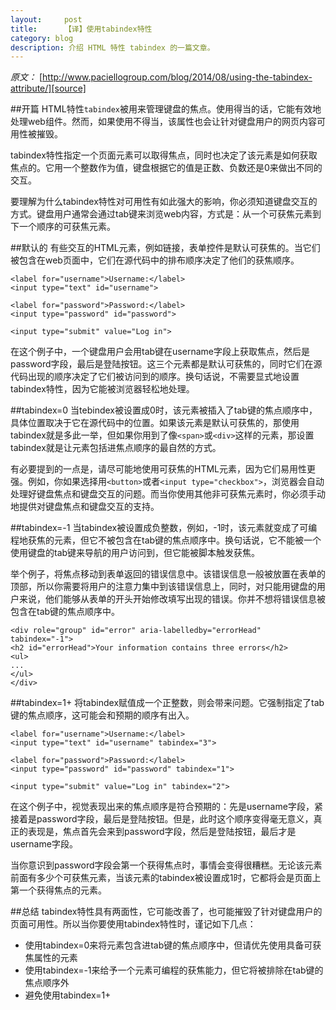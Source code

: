 ```yaml
---
layout:     post
title:      【译】使用tabindex特性
category: blog
description: 介绍 HTML 特性 tabindex 的一篇文章。
---
```




*原文：* [http://www.paciellogroup.com/blog/2014/08/using-the-tabindex-attribute/][source]

##开篇
HTML特性`tabindex`被用来管理键盘的焦点。使用得当的话，它能有效地处理web组件。然而，如果使用不得当，该属性也会让针对键盘用户的网页内容可用性被摧毁。

tabindex特性指定一个页面元素可以取得焦点，同时也决定了该元素是如何获取焦点的。它用一个整数作为值，键盘根据它的值是正数、负数还是0来做出不同的交互。

要理解为什么tabindex特性对可用性有如此强大的影响，你必须知道键盘交互的方式。键盘用户通常会通过tab键来浏览web内容，方式是：从一个可获焦元素到下一个顺序的可获焦元素。

##默认的
有些交互的HTML元素，例如链接，表单控件是默认可获焦的。当它们被包含在web页面中，它们在源代码中的排布顺序决定了他们的获焦顺序。

	<label for="username">Username:</label>
	<input type="text" id="username">
	
	<label for="password">Password:</label>
	<input type="password" id="password">
	
	<input type="submit" value="Log in">

在这个例子中，一个键盘用户会用tab键在username字段上获取焦点，然后是password字段，最后是登陆按钮。这三个元素都是默认可获焦的，同时它们在源代码出现的顺序决定了它们被访问到的顺序。换句话说，不需要显式地设置tabindex特性，因为它能被浏览器轻松地处理。

##tabindex=0
当tebindex被设置成0时，该元素被插入了tab键的焦点顺序中，具体位置取决于它在源代码中的位置。如果该元素是默认可获焦的，那使用tabindex就是多此一举，但如果你用到了像`<span>`或`<div>`这样的元素，那设置tabindex就是让元素包括进焦点顺序的最自然的方式。


有必要提到的一点是，请尽可能地使用可获焦的HTML元素，因为它们易用性更强。例如，你如果选择用`<button>`或者`<input type="checkbox">`，浏览器会自动处理好键盘焦点和键盘交互的问题。而当你使用其他非可获焦元素时，你必须手动地提供对键盘焦点和键盘交互的支持。

##tabindex=-1
当tabindex被设置成负整数，例如，-1时，该元素就变成了可编程地获焦的元素，但它不被包含在tab键的焦点顺序中。换句话说，它不能被一个使用键盘的tab键来导航的用户访问到，但它能被脚本触发获焦。

举个例子，将焦点移动到表单返回的错误信息中。该错误信息一般被放置在表单的顶部，所以你需要将用户的注意力集中到该错误信息上，同时，对只能用键盘的用户来说，他们能够从表单的开头开始修改填写出现的错误。你并不想将错误信息被包含在tab键的焦点顺序中。

	<div role="group" id="error" aria-labelledby="errorHead" tabindex="-1">
	<h2 id="errorHead">Your information contains three errors</h2>
	<ul>
	...
	</ul>
	</div>

##tabindex=1+
将tabindex赋值成一个正整数，则会带来问题。它强制指定了tab键的焦点顺序，这可能会和预期的顺序有出入。

	<label for="username">Username:</label>
	<input type="text" id="username" tabindex="3">
	
	<label for="password">Password:</label>
	<input type="password" id="password" tabindex="1">
	
	<input type="submit" value="Log in" tabindex="2">

在这个例子中，视觉表现出来的焦点顺序是符合预期的：先是username字段，紧接着是password字段，最后是登陆按钮。但是，此时这个顺序变得毫无意义，真正的表现是，焦点首先会来到password字段，然后是登陆按钮，最后才是username字段。

当你意识到password字段会第一个获得焦点时，事情会变得很糟糕。无论该元素前面有多少个可获焦元素，当该元素的tabindex被设置成1时，它都将会是页面上第一个获得焦点的元素。

##总结
tabindex特性具有两面性，它可能改善了，也可能摧毁了针对键盘用户的页面可用性。所以当你要使用tabindex特性时，谨记如下几点：

* 使用tabindex=0来将元素包含进tab键的焦点顺序中，但请优先使用具备可获焦属性的元素
* 使用tabindex=-1来给予一个元素可编程的获焦能力，但它将被排除在tab键的焦点顺序外
* 避免使用tabindex=1+


[source]: http://www.paciellogroup.com/blog/2014/08/using-the-tabindex-attribute/